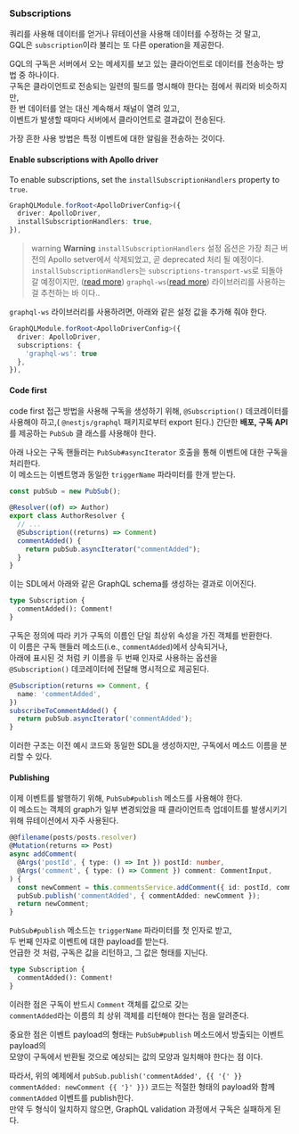### Subscriptions

쿼리를 사용해 데이터를 얻거나 뮤테이션을 사용해 데이터를 수정하는 것 말고, \
GQL은 `subscription`이라 불리는 또 다른 operation을 제공한다.

GQL의 구독은 서버에서 오는 메세지를 보고 있는 클라이언트로 데이터를 전송하는 방법 중 하나이다. \
구독은 클라이언트로 전송되는 일련의 필드를 명시해야 한다는 점에서 쿼리와 비슷하지만, \
한 번 데이터를 얻는 대신 계속해서 채널이 열려 있고, \
이벤트가 발생할 때마다 서버에서 클라이언트로 결과값이 전송된다.

가장 흔한 사용 방법은 특정 이벤트에 대한 알림을 전송하는 것이다.

#### Enable subscriptions with Apollo driver

To enable subscriptions, set the `installSubscriptionHandlers` property to `true`.

```typescript
GraphQLModule.forRoot<ApolloDriverConfig>({
  driver: ApolloDriver,
  installSubscriptionHandlers: true,
}),
```

> warning **Warning** `installSubscriptionHandlers` 설정 옵션은 가장 최근 버전의 Apollo setver에서 삭제되었고, 곧 deprecated 처리 될 예정이다. `installSubscriptionHandlers`는 `subscriptions-transport-ws`로 되돌아 갈 예정이지만, ([read more](https://github.com/apollographql/subscriptions-transport-ws)) `graphql-ws`([read more](https://github.com/enisdenjo/graphql-ws)) 라이브러리를 사용하는걸 추천하는 바 이다..

`graphql-ws` 라이브러리를 사용하려면, 아래와 같은 설정 값을 추가해 줘야 한다.

```typescript
GraphQLModule.forRoot<ApolloDriverConfig>({
  driver: ApolloDriver,
  subscriptions: {
    'graphql-ws': true
  },
}),
```

#### Code first

code first 접근 방법을 사용해 구독을 생성하기 위해, `@Subscription()` 데코레이터를 사용해야 하고,( `@nestjs/graphql` 패키지로부터 export 된다.) 간단한 **배포, 구독 API**를 제공하는 `PubSub` 클 래스를 사용해야 한다.

아래 나오는 구독 핸들러는 `PubSub#asyncIterator` 호출을 통해 이벤트에 대한 구독을 처리한다.\
이 메소드는 이벤트명과 동일한 `triggerName` 파라미터를 한개 받는다.

```typescript
const pubSub = new PubSub();

@Resolver((of) => Author)
export class AuthorResolver {
  // ...
  @Subscription((returns) => Comment)
  commentAdded() {
    return pubSub.asyncIterator("commentAdded");
  }
}
```

이는 SDL에서 아래와 같은 GraphQL schema를 생성하는 결과로 이어진다.

```graphql
type Subscription {
  commentAdded(): Comment!
}
```

구독은 정의에 따라 키가 구독의 이름인 단일 최상위 속성을 가진 객체를 반환한다.\
이 이름은 구독 핸들러 메소드(i.e., `commentAdded`)에서 상속되거나, \
아래에 표시된 것 처럼 키 이름을 두 번째 인자로 사용하는 옵션을 \
`@Subscription()` 데코레이터에 전달해 명시적으로 제공된다.

```typescript
@Subscription(returns => Comment, {
  name: 'commentAdded',
})
subscribeToCommentAdded() {
  return pubSub.asyncIterator('commentAdded');
}
```

이러한 구조는 이전 예시 코드와 동일한 SDL을 생성하지만, 구독에서 메소드 이름을 분리할 수 있다.

#### Publishing

이제 이벤트를 발행하기 위해, `PubSub#publish` 메소드를 사용해야 한다.\
이 메소드는 객체의 graph가 일부 변경되었을 때 클라이언트측 업데이트를 발생시키기 위해 뮤테이션에서 자주 사용된다.

```typescript
@@filename(posts/posts.resolver)
@Mutation(returns => Post)
async addComment(
  @Args('postId', { type: () => Int }) postId: number,
  @Args('comment', { type: () => Comment }) comment: CommentInput,
) {
  const newComment = this.commentsService.addComment({ id: postId, comment });
  pubSub.publish('commentAdded', { commentAdded: newComment });
  return newComment;
}
```

`PubSub#publish` 메소드는 `triggerName` 파라미터를 첫 인자로 받고,\
두 번째 인자로 이벤트에 대한 payload를 받는다.\
언급한 것 처럼, 구독은 값을 리턴하고, 그 값은 형태를 지닌다.

```graphql
type Subscription {
  commentAdded(): Comment!
}
```

이러한 점은 구독이 반드시 `Comment` 객체를 값으로 갖는\
`commentAdded`라는 이름의 최 상위 객체를 리턴해야 한다는 점을 알려준다.

중요한 점은 이벤트 payload의 형태는 `PubSub#publish` 메소드에서 방출되는 이벤트 payload의 \
모양이 구독에서 반환될 것으로 예상되는 값의 모양과 일치해야 한다는 점 이다.

따라서, 위의 예제에서 `pubSub.publish('commentAdded', {{ '{' }} commentAdded: newComment {{ '}' }})` 코드는 적절한 형태의 payload와 함께 `commentAdded` 이벤트를 publish한다.\
만약 두 형식이 일치하지 않으면, GraphQL validation 과정에서 구독은 실패하게 된다.
